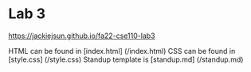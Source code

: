 # Lab 3
https://jackiejsun.github.io/fa22-cse110-lab3

HTML can be found in [index.html] (/index.html)
CSS can be found in [style.css] (/style.css)
Standup template is [standup.md] (/standup.md)